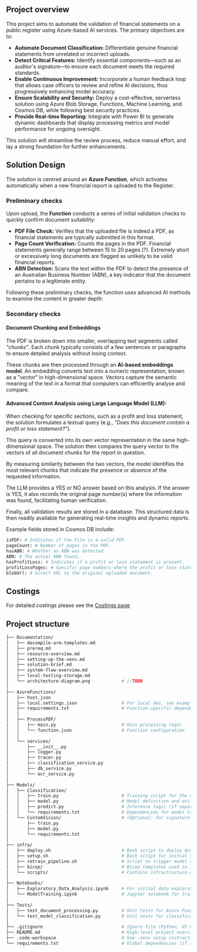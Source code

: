 ## Project overview

This project aims to automate the validation of financial statements on a public register using Azure-based AI services. The primary objectives are to:

- **Automate Document Classification:** Differentiate genuine financial statements from unrelated or incorrect uploads.
- **Detect Critical Features:** Identify essential components—such as an auditor's signature—to ensure each document meets the required standards.
- **Enable Continuous Improvement:** Incorporate a human feedback loop that allows case officers to review and refine AI decisions, thus progressively enhancing model accuracy.
- **Ensure Scalability and Security:** Deploy a cost-effective, serverless solution using Azure Blob Storage, Functions, Machine Learning, and Cosmos DB, while following best security practices.
- **Provide Real-time Reporting:** Integrate with Power BI to generate dynamic dashboards that display processing metrics and model performance for ongoing oversight.

This solution will streamline the review process, reduce manual effort, and lay a strong foundation for further enhancements.

## Solution Design

The solution is centred around an **Azure Function**, which activates automatically when a new financial report is uploaded to the Register.

### Preliminary checks
Upon upload, the **Function** conducts a series of initial validation checks to quickly confirm document suitability:
- **PDF File Check:** Verifies that the uploaded file is indeed a PDF, as financial statements are typically submitted in this format.
- **Page Count Verification:** Counts the pages in the PDF. Financial statements generally range between 15 to 20 pages (?). Extremely short or excessively long documents are flagged as unlikely to be valid financial reports.
- **ABN Detection:** Scans the text within the PDF to detect the presence of an Australian Business Number (ABN), a key indicator that the document pertains to a legitimate entity.

Following these preliminary checks, the function uses advanced AI methods to examine the content in greater depth:

### Secondary checks

#### Document Chunking and Embeddings

The PDF is broken down into smaller, overlapping text segments called *"chunks"*. Each chunk typically consists of a few sentences or paragraphs to ensure detailed analysis without losing context.

These chunks are then processed through an **AI-based embeddings model**. An embedding converts text into a numeric representation, known as a "*vector*" in high-dimensional space. Vectors capture the semantic meaning of the text in a format that computers can efficiently analyse and compare.

#### Advanced Content Analysis using Large Language Model (LLM):

When checking for specific sections, such as a profit and loss statement, the solution formulates a textual query (e.g., *"Does this document contain a profit or loss statement?"*).

This query is converted into its own vector representation in the same high-dimensional space. The solution then compares the query vector to the vectors of all document chunks for the report in question.

By measuring similarity between the two vectors, the model identifies the most relevant chunks that indicate the presence or absence of the requested information.

The LLM provides a YES or NO answer based on this analysis. If the answer is YES, it also records the original page number(s) where the information was found, facilitating human verification.

Finally, all validation results are stored in a database. This structured data is then readily available for generating real-time insights and dynamic reports.

Example fields stored in Cosmos DB include:


```python
isPDF: # Indicates if the file is a valid PDF.
pageCount: # Number of pages in the PDF.
hasABN: # Whether an ABN was detected.
ABN: # The actual ABN found.
hasProfitLoss: # Indicates if a profit or loss statement is present.
profitLossPages: # Specific page numbers where the profit or loss statement is located.
blobUrl: # Direct URL to the original uploaded document.
```

## Costings

For detailed costings please see the [Costings page](/Documentation/Solution_Design/costing.md)

## Project structure

```bash
├── Documentation/
│   ├── decompile-arm-templates.md
│   ├── prereq.md
│   ├── resource-overview.md
│   ├── setting-up-the-venv.md
│   ├── solution-brief.md
│   ├── system-flow-overview.md
│   ├── local-testing-storage.md
│   └── architecture-diagram.png            # //TODO
│
├── AzureFunctions/
│   ├── host.json
│   ├── local.settings.json                 # For local dev, see example below
│   ├── requirements.txt                    # Function-specific dependencies
│   │
│   ├── ProcessPDF/
│   │   ├── main.py                         # Main processing logic
│   │   └── function.json                   # Function configuration
│   │
│   └── services/
│       ├── __init__.py
│       ├── logger.py
│       ├── tracer.py                     
│       ├── classification_service.py            
│       ├── db_service.py                   
│       └── ocr_service.py                  
│
├── Models/
│   ├── Classification/
│   │   ├── train.py                        # Training script for the document classifier
│   │   ├── model.py                        # Model definition and utilities
│   │   ├── predict.py                      # Inference logic (if separate)
│   │   └── requirements.txt                # Dependencies for model training/inference
│   └── CustomVision/                       # (Optional: for signature detection)
│       ├── train.py
│       ├── model.py
│       └── requirements.txt
│
├── infra/
│   ├── deploy.sh                           # Bash script to deploy Azure resources
│   ├── setup.sh                            # Bash script for initial setup/configuration
│   ├── retrain_pipeline.sh                 # Script to trigger model retraining
│   ├── bicep/                              # Bicep templates used in infra scripts.
│   └── scripts/                            # Contains infrastructure-related scripts                      
│
├── Notebooks/
│   ├── Exploratory_Data_Analysis.ipynb     # For initial data exploration
│   └── ModelTraining.ipynb                 # Jupyter notebook for training experiments
│
├── Tests/
│   ├── test_document_processing.py         # Unit tests for Azure Functions logic
│   └── test_model_classification.py        # Unit tests for classification model
│
├── .gitignore                              # Ignore file (Python, VS Code, Azure Functions, etc.)
├── README.md                               # High-level project overview and instructions
├── .code-workspace                         # See .venv setup instructions in Documentation/
└── requirements.txt                        # Global dependencies (if applicable)
```

